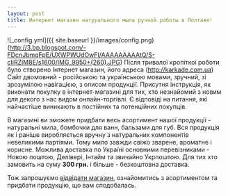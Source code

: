 ```yaml
---
layout: post
title: Интернет магазин натурального мыла ручной работы в Полтаве!
---
```


![_config.yml]({{ site.baseurl }}/images/config.png)
(http://3.bp.blogspot.com/-FDcnJbmqFpE/UXWPWUdOwFI/AAAAAAAAAtQ/S-cIiRZiM8E/s1600/IMG_9950+(260).JPG)
Після тривалої кропіткої роботи було створено Інтернет магазин, його адреса (http://karkade.com.ua) Сайт двомовний - російською та українською мовами, зручний, зі зрозумілою навігацією, з описом продукції. Присутня інструкція, як виконати покупку в інтернет-магазині для тих, хто незнайомий з новим для декого з нас видом онлайн-торгівлі. Є відповіді на питання, які найчастіше виникають в постійних та потенційних покупців.

В магазині ви зможете придбати весь асортимент нашої продукції - натуральні мила, бомбочки для ванн, бальзами для губ. Вся продукція як і раніше виробляється вручну з натуральних компонентів невеликими партіями. Тому мило завжди свіжо зварене, ароматне і корисне. Можлива доставка по Україні основними перевізниками - Новою поштою, Делівері, Інтайм та звичайно Укрпоштою. Для тих хто замовить на суму **300 грн.** і більше - безкоштовна доставка.

Тож запрошуємо [відвідати магазин](http://karkade.com.ua), ознайомитись з асортиментом та придбати продукцію, що вам сподобалась.

